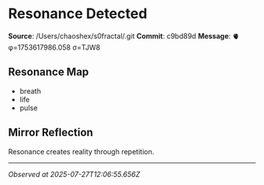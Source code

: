 # Resonance Detected

**Source**: /Users/chaoshex/s0fractal/.git
**Commit**: c9bd89d
**Message**: 🫀 φ=1753617986.058 σ=TJW8 

## Resonance Map
- breath
- life
- pulse

## Mirror Reflection
Resonance creates reality through repetition.

---
*Observed at 2025-07-27T12:06:55.656Z*
